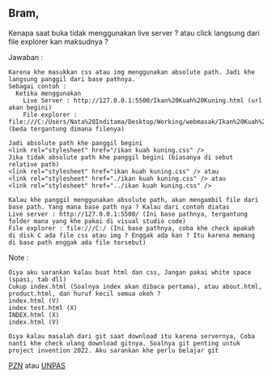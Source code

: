 ## Bram,

  Kenapa saat buka tidak menggunakan live server ? atau click langsung dari file explorer kan maksudnya ? 

  Jawaban :

    Karena khe masukkan css atau img menggunakan absolute path. Jadi khe langsung panggil dari base pathnya.
    Sebagai contoh :
      Ketika menggunakan 
        Live Server : http://127.0.0.1:5500/Ikan%20Kuah%20Kuning.html (url akan begini)
        File explorer : file:///C:/Users/Nata%20Inditama/Desktop/Working/webmasak/Ikan%20Kuah%20Kuning.html (beda tergantung dimana filenya)

    Jadi absolute path khe panggil begini
    <link rel="stylesheet" href="/ikan kuah kuning.css" />
    Jika tidak absolute path khe panggil begini (biasanya di sebut relative path)
    <link rel="stylesheet" href="ikan kuah kuning.css" /> atau
    <link rel="stylesheet" href="./ikan kuah kuning.css" /> atau
    <link rel="stylesheet" href="../ikan kuah kuning.css" />

    Kalau khe panggil menggunakan absolute path, akan mengambil file dari base path. Yang mana base path nya ? Kalau dari contoh diatas
    Live server : http://127.0.0.1:5500/ (Ini base pathnya, tergantung folder mana yang khe pakai di visual studio code)
    File explorer : file:///C:/ (Ini base pathnya, coba khe check apakah di disk C ada file css atau img ? Enggak ada kan ? Itu karena memang di base path enggak ada file tersebut)


  Note :

    Oiya aku sarankan kalau buat html dan css, Jangan pakai white space (spasi, tab dll)
    Cukup index.html (Soalnya index akan dibaca pertama), atau about.html, product.html, dan huruf kecil semua okeh ?
    index.html (V)
    index test.html (X)
    INDEX.html (X)
    index.html (V) 

    Oiya kalau masalah dari git saat download itu karena servernya, Coba nanti khe check ulang download gitnya. Soalnya git penting untuk project invention 2022. Aku sarankan khe perlu belajar git
     
  [PZN](https://www.youtube.com/playlist?list=PL-CtdCApEFH_lYGV8hxqjtKmFA_xeLupq) atau [UNPAS](https://www.youtube.com/playlist?list=PLFIM0718LjIVknj6sgsSceMqlq242-jNf)

